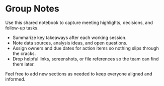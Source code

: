 # Group Notes

Use this shared notebook to capture meeting highlights, decisions, and follow-up tasks.

- Summarize key takeaways after each working session.
- Note data sources, analysis ideas, and open questions.
- Assign owners and due dates for action items so nothing slips through the cracks.
- Drop helpful links, screenshots, or file references so the team can find them later.

Feel free to add new sections as needed to keep everyone aligned and informed.
